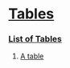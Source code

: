 # [Tables](#tables)


### [List of Tables](#list-of-tables)

1.  [A table][1]


[1]: http://localhost/sub-1/document#a-table "A table"
